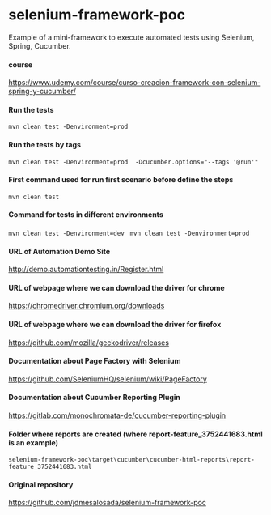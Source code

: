 # selenium-framework-poc
Example of a mini-framework to execute automated tests using Selenium, Spring, Cucumber.


#### course

https://www.udemy.com/course/curso-creacion-framework-con-selenium-spring-y-cucumber/

#### Run the tests

`mvn clean test -Denvironment=prod
`

#### Run the tests by tags

`mvn clean test -Denvironment=prod  -Dcucumber.options="--tags '@run'"
`

#### First command used for run first scenario before define the steps

`mvn clean test
`

#### Command for tests in different environments

`mvn clean test -Denvironment=dev
`
`mvn clean test -Denvironment=prod
`

#### URL of Automation Demo Site

http://demo.automationtesting.in/Register.html

#### URL of webpage where we can download the driver for chrome

https://chromedriver.chromium.org/downloads

#### URL of webpage where we can download the driver for firefox

https://github.com/mozilla/geckodriver/releases

#### Documentation about Page Factory with Selenium

https://github.com/SeleniumHQ/selenium/wiki/PageFactory

#### Documentation about Cucumber Reporting Plugin

https://gitlab.com/monochromata-de/cucumber-reporting-plugin

#### Folder where reports are created (where report-feature_3752441683.html is an example)

`selenium-framework-poc\target\cucumber\cucumber-html-reports\report-feature_3752441683.html`

#### Original repository

https://github.com/jdmesalosada/selenium-framework-poc

